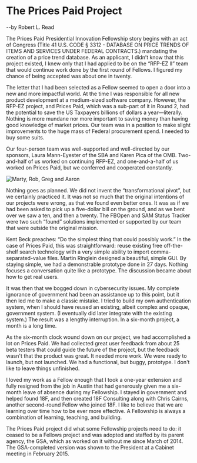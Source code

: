 # The Prices Paid Project
--by Robert L. Read

The Prices Paid Presidential Innovation Fellowship story begins with an act of Congress (Title 41 U.S. CODE § 3312 - DATABASE ON PRICE TRENDS OF ITEMS AND SERVICES UNDER FEDERAL CONTRACTS.) mandating the creation of a price trend database.  As an applicant, I didn’t know that this project existed, I knew only that I had applied to be on the “RFP-EZ II” team that would continue work done by the first round of Fellows. I figured my chance of being accepted was about one in twenty.

The letter that I had been selected as a Fellow seemed to open a door into a new and more impactful world.  At the time I was responsible for all new product development at a medium-sized software company.  However, the RFP-EZ project, and Prices Paid, which was a sub-part of it in Round 2, had the potential to save the US Taxpayers billions of dollars a year—literally. Nothing is more mundane nor more important to saving money than having good knowledge of market prices.  Our team was in a position to make slight improvements to the huge mass of Federal procurement spend.  I needed to buy some suits.

Our four-person team was well-supported and well-directed by our sponsors, Laura Mann-Eyester of the SBA and Karen Pica of the OMB. Two-and-half of us worked on continuing RFP-EZ, and one-and-a-half of us worked on Prices Paid, but we conferred and cooperated constantly.

![Marty, Rob, Greg and Aaron](https://cloud.githubusercontent.com/assets/5296671/6311870/f979678a-b937-11e4-98c6-a90d487e2b20.png)

Nothing goes as planned. We did not invent the “transformational pivot”, but we certainly practiced it.  It was not so much that the original intentions of our projects were wrong, as that we found even better ones. It was as if we had been asked to pick up a five-dollar bill on the ground, and as we bent over we saw a ten, and then a twenty.  The FBOpen and SAM Status Tracker were two such “found” solutions implemented or supported by our team that were outside the original mission.

Kent Beck preaches: “Do the simplest thing that could possibly work.”  In the case of Prices Paid, this was straightforward: reuse existing free off-the-shelf search technology with a very simple ability to import comma-separated-value files.  Martin Ringlein designed a beautiful, simple GUI.  By staying simple, we had a demonstrable prototype done in 27 days.  Nothing focuses a conversation quite like a prototype.  The discussion became about how to get real users.

It was then that we bogged down in cybersecurity issues.  My complete ignorance of government had been an assistance up to this point, but it then led me to make a classic mistake.  I tried to build my own authentication system, when I should have reused an existing, albeit complex and opaque, government system. (I eventually did later integrate with the existing system.) The result was a lengthy interruption.  In a six-month project, a month is a long time.

As the six-month clock wound down on our project, we had accomplished a lot on Prices Paid.  We had collected great user feedback from about 25 beta testers that could guide the future of the project, but the feedback wasn't that the product was great. It needed more work. We were ready to launch, but not launched.  We had a functional, but buggy, prototype.  I don't like to leave things unfinished.

I loved my work as a Fellow enough that I took a one-year extension and fully resigned from the job in Austin that had generously given me a six-month leave of absence during my Fellowship.  I stayed in government and helped found 18F, and then created 18F Consulting along with Chris Cairns, another second-round Fellow who joined 18F. I like to believe that we are learning over time how to be ever more effective. A Fellowship is always a combination of learning, teaching, and building. 

The Prices Paid project did what some Fellowship projects need to do: it ceased to be a Fellows project and was adopted and staffed by its parent agency, the GSA, which as worked on it without me since March of 2014. The GSA-completed version was shown to the President at a Cabinet meeting in February 2015.
